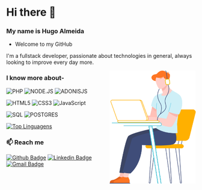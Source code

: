 # Hi there 👋

### My name is Hugo Almeida 
- Welcome to my GitHub


I'm a fullstack developer, passionate about technologies in general, always looking to improve every day more.


<img align="right" height="300px" src="https://github.com/HUGOALMEIDARAMOS/HUGOALMEIDARAMOS/blob/main/character-18.svg" />


### I know more about- </br>


![PHP](https://img.shields.io/badge/-PHP-777BB4?style=for-the-badge&logo=PHP&logoColor=ffffff)
![NODE.JS](https://img.shields.io/badge/-NODE.JS-339933?style=for-the-badge&logo=NODE.JS)
![ADONISJS](https://img.shields.io/badge/-ADONISJS-220052?style=for-the-badge&logo=ADONISJS)


![HTML5](https://img.shields.io/badge/-HTML5-E34F26?style=for-the-badge&logo=HTML5)
![CSS3](https://img.shields.io/badge/-CSS3-1572B6?style=for-the-badge&logo=CSS3)
![JavaScript](https://img.shields.io/badge/static/v1?label=JavaScript-F7DF1E?style=for-the-badge&logo=javascript&logoColor=ffffff&labelColor=abcdef)



![SQL](https://img.shields.io/badge/-MYSQL-4479A1?style=for-the-badge&logo=MySQL)
![POSTGRES](https://img.shields.io/badge/-POSTGRES-336791?style=for-the-badge&logo=POSTGRESQL)


[![Top Linguagens](https://github-readme-stats.vercel.app/api?username=hugoalmeidaramos&show_icons=true&hide=contribs,prs&cache_seconds=86400&theme=highcontrast)](https://github.com/hugoalmeidaramos/github-readme-stats)


### :mailbox: Reach me	
[![Github Badge](https://img.shields.io/badge/-Github-orange?style=flat-square&logo=Github&logoColor=white&link=https://www.github.com/HUGOALMEIDARAMOS/)](https://www.github.com/HUGOALMEIDARAMOS/)
[![Linkedin Badge](https://img.shields.io/badge/-LinkedIn-blue?style=flat-square&logo=Linkedin&logoColor=white&link=https://www.linkedin.com/in/hugo-leonardo-ramos-almeida/)](https://www.linkedin.com/in/hugo-leonardo-ramos-almeida/)
[![Gmail Badge](https://img.shields.io/badge/-Gmail-c14438?style=flat-square&logo=Gmail&logoColor=white&link=mailto:hugo.undb@gmail.com)](mailto:hugo.undb@gmail.com)

